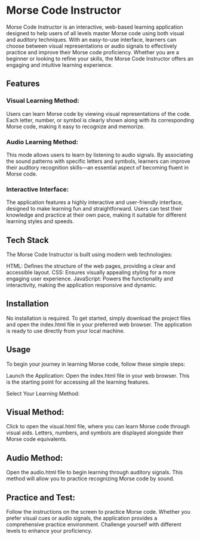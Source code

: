 # Morse Code Instructor
Morse Code Instructor is an interactive, web-based learning application designed to help users of all levels master Morse code using both visual and auditory techniques. With an easy-to-use interface, learners can choose between visual representations or audio signals to effectively practice and improve their Morse code proficiency. Whether you are a beginner or looking to refine your skills, the Morse Code Instructor offers an engaging and intuitive learning experience.

## Features
###  Visual Learning Method:  
Users can learn Morse code by viewing visual representations of the code. Each letter, number, or symbol is clearly shown along with its corresponding Morse code, making it easy to recognize and memorize.
###  Audio Learning Method: 
This mode allows users to learn by listening to audio signals. By associating the sound patterns with specific letters and symbols, learners can improve their auditory recognition skills—an essential aspect of becoming fluent in Morse code.
###  Interactive Interface: 
The application features a highly interactive and user-friendly interface, designed to make learning fun and straightforward. Users can test their knowledge and practice at their own pace, making it suitable for different learning styles and speeds.
## Tech Stack
The Morse Code Instructor is built using modern web technologies:

HTML: Defines the structure of the web pages, providing a clear and accessible layout.
CSS: Ensures visually appealing styling for a more engaging user experience.
JavaScript: Powers the functionality and interactivity, making the application responsive and dynamic.
## Installation
No installation is required. To get started, simply download the project files and open the index.html file in your preferred web browser. The application is ready to use directly from your local machine.

## Usage
To begin your journey in learning Morse code, follow these simple steps:

Launch the Application: Open the index.html file in your web browser. This is the starting point for accessing all the learning features.

Select Your Learning Method:

## Visual Method:
Click to open the visual.html file, where you can learn Morse code through visual aids. Letters, numbers, and symbols are displayed alongside their Morse code equivalents.
## Audio Method:
Open the audio.html file to begin learning through auditory signals. This method will allow you to practice recognizing Morse code by sound.
## Practice and Test: 
Follow the instructions on the screen to practice Morse code. Whether you prefer visual cues or audio signals, the application provides a comprehensive practice environment. Challenge yourself with different levels to enhance your proficiency.
